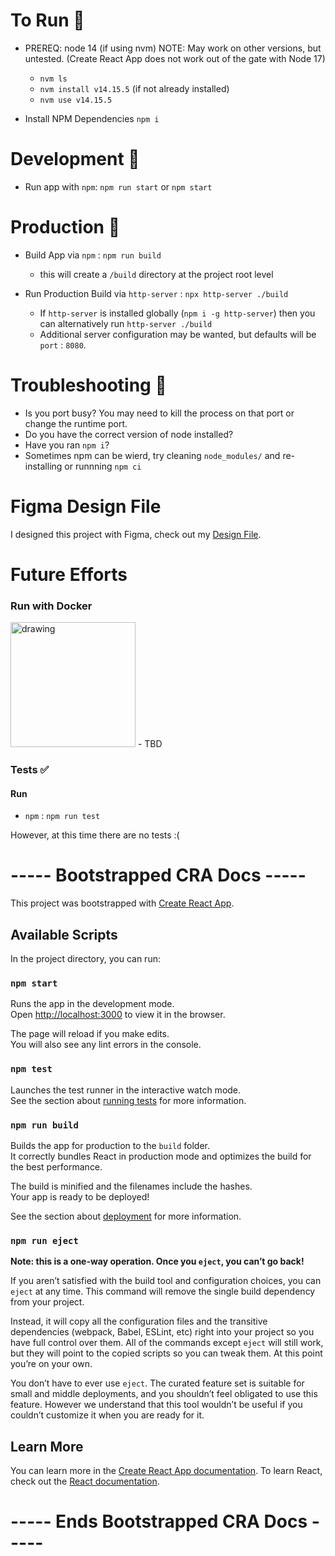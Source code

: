 # To Run 👟
- PREREQ: node 14 (if using nvm) 
    NOTE: May work on other versions, but untested.
    (Create React App does not work out of the gate with Node 17)
    - `nvm ls`
    - `nvm install v14.15.5` (if not already installed)
    - `nvm use v14.15.5`

- Install NPM Dependencies `npm i`


# Development 🚧

- Run app with `npm`: `npm run start` or `npm start`

# Production 🚀

- Build App via `npm` : `npm run build`
    - this will create a `/build` directory at the project root level

- Run Production Build via `http-server`  : `npx http-server ./build`
    - If `http-server` is installed globally (`npm i -g http-server`) then you can alternatively run `http-server ./build`
    - Additional server configuration may be wanted, but defaults will be `port` : `8080`.

# Troubleshooting 👾
 - Is you port busy? You may need to kill the process on that port or change the runtime port.
 - Do you have the correct version of node installed?
 - Have you ran `npm i`?
 - Sometimes npm can be wierd, try cleaning `node_modules/` and re-installing or runnning `npm ci`

# Figma Design File 

I designed this project with Figma, check out my [Design File](https://www.figma.com/file/cztD8Js3ZPMEwi2QVEe9z8/Hub-Search?node-id=0%3A1).

# Future Efforts
### Run with Docker 

<img src="https://user-images.githubusercontent.com/29557802/139472944-02c486a3-4a78-4c13-8cfe-7c48c4fb65e0.png" alt="drawing" width="200"/>
- TBD

### Tests ✅
#### Run 
 - `npm` : `npm run test`

However, at this time there are no tests :(




# ----- Bootstrapped CRA Docs -----

This project was bootstrapped with [Create React App](https://github.com/facebook/create-react-app).

## Available Scripts

In the project directory, you can run:

### `npm start`

Runs the app in the development mode.\
Open [http://localhost:3000](http://localhost:3000) to view it in the browser.

The page will reload if you make edits.\
You will also see any lint errors in the console.

### `npm test`

Launches the test runner in the interactive watch mode.\
See the section about [running tests](https://facebook.github.io/create-react-app/docs/running-tests) for more information.

### `npm run build`

Builds the app for production to the `build` folder.\
It correctly bundles React in production mode and optimizes the build for the best performance.

The build is minified and the filenames include the hashes.\
Your app is ready to be deployed!

See the section about [deployment](https://facebook.github.io/create-react-app/docs/deployment) for more information.

### `npm run eject`

**Note: this is a one-way operation. Once you `eject`, you can’t go back!**

If you aren’t satisfied with the build tool and configuration choices, you can `eject` at any time. This command will remove the single build dependency from your project.

Instead, it will copy all the configuration files and the transitive dependencies (webpack, Babel, ESLint, etc) right into your project so you have full control over them. All of the commands except `eject` will still work, but they will point to the copied scripts so you can tweak them. At this point you’re on your own.

You don’t have to ever use `eject`. The curated feature set is suitable for small and middle deployments, and you shouldn’t feel obligated to use this feature. However we understand that this tool wouldn’t be useful if you couldn’t customize it when you are ready for it.

## Learn More

You can learn more in the [Create React App documentation](https://facebook.github.io/create-react-app/docs/getting-started).
To learn React, check out the [React documentation](https://reactjs.org/).

# ----- Ends Bootstrapped CRA Docs -----
